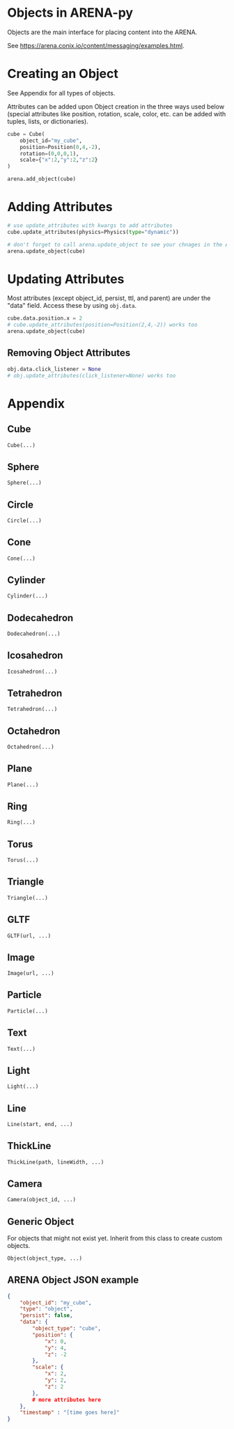 # Objects in ARENA-py

Objects are the main interface for placing content into the ARENA.

See https://arena.conix.io/content/messaging/examples.html.

# Creating an Object
See Appendix for all types of objects.

Attributes can be added upon Object creation in the three ways used below (special attributes like position, rotation, scale, color, etc. can be added with tuples, lists, or dictionaries).
```python
cube = Cube(
    object_id="my_cube",
    position=Position(0,4,-2),
    rotation=(0,0,0,1),
    scale={"x":2,"y":2,"z":2}
)

arena.add_object(cube)
```

# Adding Attributes
```python
# use update_attributes with kwargs to add attributes
cube.update_attributes(physics=Physics(type="dynamic"))

# don't forget to call arena.update_object to see your chnages in the ARENA!
arena.update_object(cube)
```

# Updating Attributes
Most attributes (except object_id, persist, ttl, and parent) are under the "data" field. Access these by using ```obj.data```.
```python
cube.data.position.x = 2
# cube.update_attributes(position=Position(2,4,-2)) works too
arena.update_object(cube)
```

## Removing Object Attributes
```python
obj.data.click_listener = None
# obj.update_attributes(click_listener=None) works too
```

# Appendix

## Cube
```python
Cube(...)
```

## Sphere
```python
Sphere(...)
```

## Circle
```python
Circle(...)
```

## Cone
```python
Cone(...)
```

## Cylinder
```python
Cylinder(...)
```

## Dodecahedron
```python
Dodecahedron(...)
```

## Icosahedron
```python
Icosahedron(...)
```

## Tetrahedron
```python
Tetrahedron(...)
```

## Octahedron
```python
Octahedron(...)
```

## Plane
```python
Plane(...)
```

## Ring
```python
Ring(...)
```

## Torus
```python
Torus(...)
```

## Triangle
```python
Triangle(...)
```

## GLTF
```python
GLTF(url, ...)
```

## Image
```python
Image(url, ...)
```

## Particle
```python
Particle(...)
```

## Text
```python
Text(...)
```

## Light
```python
Light(...)
```

## Line
```python
Line(start, end, ...)
```

## ThickLine
```python
ThickLine(path, lineWidth, ...)
```

## Camera
```python
Camera(object_id, ...)
```

## Generic Object
For objects that might not exist yet. Inherit from this class to create custom objects.
```python
Object(object_type, ...)
```

## ARENA Object JSON example
```json
{
    "object_id": "my_cube",
    "type": "object",
    "persist": false,
    "data": {
        "object_type": "cube",
        "position": {
            "x": 0,
            "y": 4,
            "z": -2
        },
        "scale": {
            "x": 2,
            "y": 2,
            "z": 2
        },
        # more attributes here
    },
    "timestamp" : "[time goes here]"
}
```
